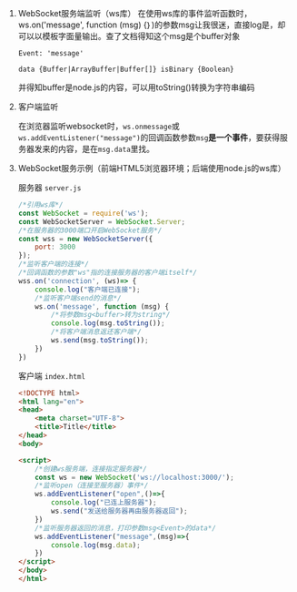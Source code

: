 1. WebSocket服务端监听（ws库）
   在使用ws库的事件监听函数时，ws.on('message', function (msg) {｝)的参数msg让我很迷，直接log是<buffer>，却可以以模板字面量输出。查了文档得知这个msg是个buffer对象

   `Event: 'message' `

   `data {Buffer|ArrayBuffer|Buffer[]} isBinary {Boolean}`

   并得知buffer是node.js的内容，可以用toString()转换为字符串编码

2. 客户端监听

   在浏览器监听websocket时，`ws.onmessage`或`ws.addEventListener("message")`的回调函数参数`msg`**是一个事件**，要获得服务器发来的内容，是在`msg.data`里找。

3. WebSocket服务示例（前端HTML5浏览器环境；后端使用node.js的ws库）

   服务器 `server.js`

   ```js
   /*引用ws库*/
   const WebSocket = require('ws');
   const WebSocketServer = WebSocket.Server;
   /*在服务器的3000端口开启WebSocket服务*/
   const wss = new WebSocketServer({
       port: 3000
   });
   /*监听客户端的连接*/
   /*回调函数的参数"ws"指的连接服务器的客户端itself*/
   wss.on('connection', (ws)=> {
       console.log("客户端已连接");
       /*监听客户端send的消息*/
       ws.on('message', function (msg) {
           /*将参数msg<buffer>转为string*/
           console.log(msg.toString());
           /*将客户端消息返还客户端*/
           ws.send(msg.toString());
       })
   })
   ```

   客户端 `index.html`

   ```html
   <!DOCTYPE html>
   <html lang="en">
   <head>
       <meta charset="UTF-8">
       <title>Title</title>
   </head>
   <body>
   
   <script>
       /*创建ws服务端，连接指定服务器*/
       const ws = new WebSocket('ws://localhost:3000/');
       /*监听open（连接至服务器）事件*/
       ws.addEventListener("open",()=>{
           console.log("已连上服务器");
           ws.send("发送给服务器再由服务器返回");
       })
       /*监听服务器返回的消息，打印参数msg<Event>的data*/
       ws.addEventListener("message",(msg)=>{
           console.log(msg.data);
       })
   </script>
   </body>
   </html>
   ```

   


